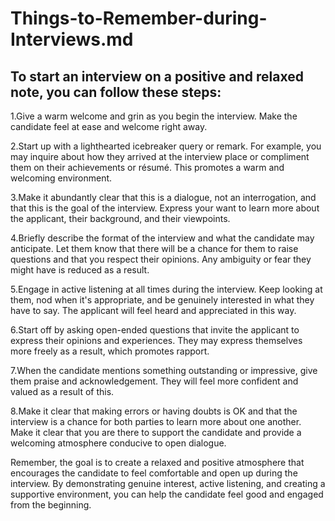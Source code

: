 # Things-to-Remember-during-Interviews.md

## To start an interview on a positive and relaxed note, you can follow these steps:

1.Give a warm welcome and grin as you begin the interview. Make the candidate feel at ease and welcome right away.

2.Start up with a lighthearted icebreaker query or remark. For example, you may inquire about how they arrived at the interview place or compliment them on their achievements or résumé. This promotes a warm and welcoming environment.

3.Make it abundantly clear that this is a dialogue, not an interrogation, and that this is the goal of the interview. Express your want to learn more about the applicant, their background, and their viewpoints.

4.Briefly describe the format of the interview and what the candidate may anticipate. Let them know that there will be a chance for them to raise questions and that you respect their opinions. Any ambiguity or fear they might have is reduced as a result.

5.Engage in active listening at all times during the interview. Keep looking at them, nod when it's appropriate, and be genuinely interested in what they have to say. The applicant will feel heard and appreciated in this way.

6.Start off by asking open-ended questions that invite the applicant to express their opinions and experiences. They may express themselves more freely as a result, which promotes rapport.

7.When the candidate mentions something outstanding or impressive, give them praise and acknowledgement. They will feel more confident and valued as a result of this.

8.Make it clear that making errors or having doubts is OK and that the interview is a chance for both parties to learn more about one another. Make it clear that you are there to support the candidate and provide a welcoming atmosphere conducive to open dialogue.

Remember, the goal is to create a relaxed and positive atmosphere that encourages the candidate to feel comfortable and open up during the interview. By demonstrating genuine interest, active listening, and creating a supportive environment, you can help the candidate feel good and engaged from the beginning.
